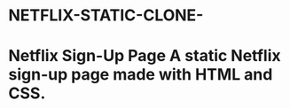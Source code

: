 # NETFLIX-STATIC-CLONE-
# Netflix Sign-Up Page  A **static** Netflix sign-up page made with **HTML** and **CSS**. 
